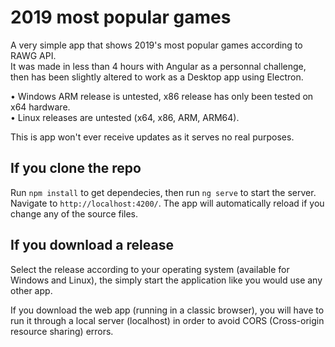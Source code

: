 # 2019 most popular games

A very simple app that shows 2019's most popular games according to RAWG API.  
It was made in less than 4 hours with Angular as a personnal challenge, then has been slightly altered to work as a Desktop app using Electron.

• Windows ARM release is untested, x86 release has only been tested on x64 hardware.  
• Linux releases are untested (x64, x86, ARM, ARM64).  

This is app won't ever receive updates as it serves no real purposes.

## If you clone the repo

Run `npm install` to get dependecies, then run `ng serve` to start the server. Navigate to `http://localhost:4200/`. The app will automatically reload if you change any of the source files.

## If you download a release

Select the release according to your operating system (available for Windows and Linux), the simply start the application like you would use any other app.

If you download the web app (running in a classic browser), you will have to run it through a local server (localhost) in order to avoid CORS (Cross-origin resource sharing) errors.

